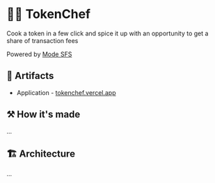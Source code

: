 # 👨‍🍳‍ TokenChef

Cook a token in a few click and spice it up with an opportunity to get a share of transaction fees

Powered by [Mode SFS](https://www.mode.network/)

## 🔗 Artifacts

- Application - [tokenchef.vercel.app](https://tokenchef.vercel.app/)

## ⚒️ How it's made

...

## 🏗️ Architecture

...
